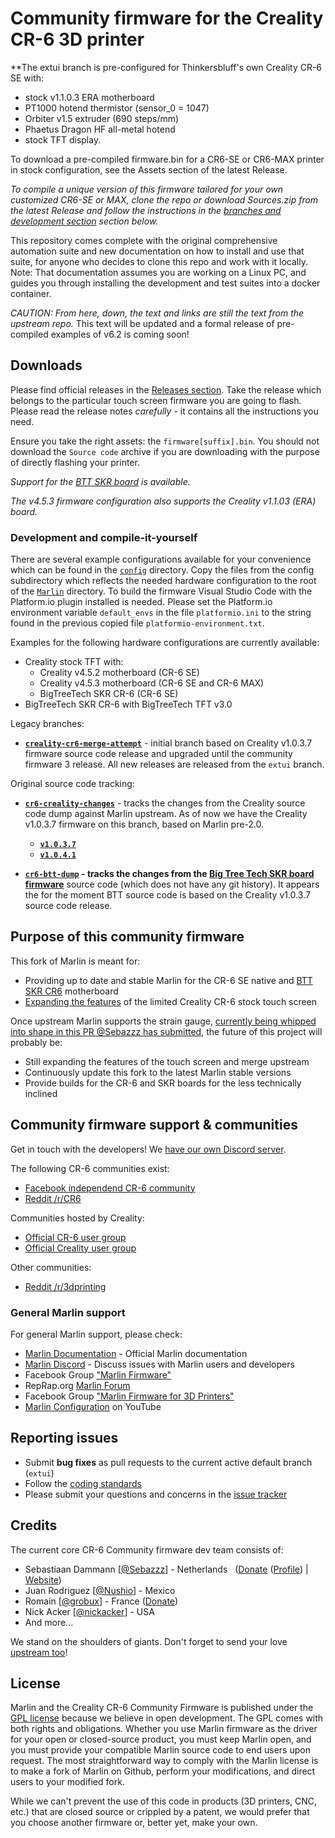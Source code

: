 # Community firmware for the Creality CR-6 3D printer

**The extui branch is pre-configured for Thinkersbluff's own Creality CR-6 SE with:
- stock v1.1.0.3 ERA motherboard
- PT1000 hotend thermistor (sensor_0 = 1047)
- Orbiter v1.5 extruder (690 steps/mm)
- Phaetus Dragon HF all-metal hotend
- stock TFT display.

To download a pre-compiled firmware.bin for a CR6-SE or CR6-MAX printer in stock configuration, see the Assets section of the latest Release.

_To compile a unique version of this firmware tailored for your own customized CR6-SE or MAX, clone the repo or download Sources.zip from the latest Release and follow the instructions in the [branches and development section](#development-and-compile-it-yourself) section below._

This repository comes complete with the original comprehensive automation suite and new documentation on how to install and use that suite, for anyone who decides to clone this repo and work with it locally.
Note: That documentation assumes you are working on a Linux PC, and guides you through installing the development and test suites into a docker container.

_CAUTION:  From here, down, the text and links are still the text from the upstream repo._
           This text will be updated and a formal release of pre-compiled examples of v6.2 is coming soon!

## Downloads

Please find official releases in the [Releases section](https://github.com/CR6Community/Marlin/releases). Take the release which belongs to the particular touch screen firmware you are going to flash. Please read the release notes *carefully* - it contains all the instructions you need.

Ensure you take the right assets: the `firmware[suffix].bin`. You should not download the `Source code` archive if you are downloading with the purpose of directly flashing your printer.

*Support for the [BTT SKR board](https://damsteen.nl/blog/2020/11/25/how-to-btt-skr-cr6-installation) is available.*

*The v4.5.3 firmware configuration also supports the Creality v1.1.03 (ERA) board.*

### Development and compile-it-yourself

There are several example configurations available for your convenience which can be found in the [`config`](./config) directory. Copy the files from the config subdirectory which reflects the needed hardware configuration to the root of the [`Marlin`](./Marlin) directory. To build the firmware Visual Studio Code with the Platform.io plugin installed is needed. Please set the Platform.io environment variable `default_envs` in the file `platformio.ini` to the string found in the previous copied file `platformio-environment.txt`.

Examples for the following hardware configurations are currently available:

- Creality stock TFT with:
   - Creality v4.5.2 motherboard (CR-6 SE)
   - Creality v4.5.3 motherboard (CR-6 SE and CR-6 MAX)
   - BigTreeTech SKR CR-6 (CR-6 SE)
- BigTreeTech SKR CR-6 with BigTreeTech TFT v3.0

Legacy branches:

- **[`creality-cr6-merge-attempt`](https://github.com/CR6Community/Marlin/tree/creality-cr6-merge-attempt)** - initial branch based on Creality v1.0.3.7 firmware source code release and upgraded until the community firmware 3 release. All new releases are released from the `extui` branch.

Original source code tracking:

- **[`cr6-creality-changes`](https://github.com/CR6Community/Marlin/tree/cr6-creality-changes)** - tracks the changes from the Creality source code dump against Marlin upstream. As of now we have the Creality v1.0.3.7 firmware on this branch, based on Marlin pre-2.0.

    - **[`v1.0.3.7`](https://github.com/CR6Community/Marlin/tree/official-fw/v1.0.3.7)**
    - **[`v1.0.4.1`](https://github.com/CR6Community/Marlin/tree/official-fw/v1.0.4.1)**

- **[`cr6-btt-dump`](https://github.com/CR6Community/Marlin/tree/cr6-btt-dump) - tracks the changes from the [Big Tree Tech SKR board firmware](https://github.com/bigtreetech/BIGTREETECH-SKR-CR6/tree/master/firmware/BTT-SKR-CR6)** source code (which does not have any git history). It appears the for the moment BTT source code is based on the Creality v1.0.3.7 source code release.

## Purpose of this community firmware

This fork of Marlin is meant for:

- Providing up to date and stable Marlin for the CR-6 SE native and [BTT SKR CR6](https://damsteen.nl/blog/2020/11/25/how-to-btt-skr-cr6-installation) motherboard
- [Expanding the features](https://github.com/CR6Community/CR-6-touchscreen) of the limited Creality CR-6 stock touch screen

Once upstream Marlin supports the strain gauge, [currently being whipped into shape in this PR @Sebazzz has submitted](https://github.com/MarlinFirmware/Marlin/pull/19958), the future of this project will probably be:

- Still expanding the features of the touch screen and merge upstream
- Continuously update this fork to the latest Marlin stable versions
- Provide builds for the CR-6 and SKR boards for the less technically inclined

## Community firmware support & communities

Get in touch with the developers! We [have our own Discord server](https://discord.gg/RKrxYy3Q9N).

The following CR-6 communities exist:

- [Facebook independend CR-6 community](https://www.facebook.com/groups/cr6community)
- [Reddit /r/CR6](https://www.reddit.com/r/CR6/)

Communities hosted by Creality:

- [Official CR-6 user group](https://www.facebook.com/groups/CR6SECR6MAX)
- [Official Creality user group](https://www.facebook.com/groups/creality3dofficial)

Other communities:

- [Reddit /r/3dprinting](https://www.reddit.com/r/3dprinting/)

### General Marlin support

For general Marlin support, please check:

- [Marlin Documentation](http://marlinfw.org) - Official Marlin documentation
- [Marlin Discord](https://discord.gg/n5NJ59y) - Discuss issues with Marlin users and developers
- Facebook Group ["Marlin Firmware"](https://www.facebook.com/groups/1049718498464482/)
- RepRap.org [Marlin Forum](http://forums.reprap.org/list.php?415)
- Facebook Group ["Marlin Firmware for 3D Printers"](https://www.facebook.com/groups/3Dtechtalk/)
- [Marlin Configuration](https://www.youtube.com/results?search_query=marlin+configuration) on YouTube


## Reporting issues

- Submit **bug fixes** as pull requests to the current active default branch (`extui`)
- Follow the [coding standards](https://marlinfw.org/docs/development/coding_standards.html)
- Please submit your questions and concerns in the [issue tracker](https://github.com/MarlinFirmware/Marlin/issues)

## Credits

The current core CR-6 Community firmware dev team consists of:

 - Sebastiaan Dammann [[@Sebazzz](https://github.com/Sebazzz)] - Netherlands &nbsp; ([Donate](https://www.paypal.com/donate?hosted_button_id=YCH72S6WZQ5X4) ([Profile](https://www.paypal.com/paypalme/sebastiaandammann)) | [Website](https://damsteen.nl))
 - Juan Rodriguez [[@Nushio](https://github.com/Nushio)] - Mexico
 - Romain [[@grobux](https://github.com/grobux)] - France ([Donate](https://www.paypal.com/donate?hosted_button_id=CP2SAW4W9RBT4))
 - Nick Acker [[@nickacker](https://github.com/nickacker)] - USA
 - And more...

We stand on the shoulders of giants. Don't forget to send your love [upstream too](https://github.com/MarlinFirmware/Marlin)!

## License

Marlin and the Creality CR-6 Community Firmware is published under the [GPL license](/LICENSE) because we believe in open development. The GPL comes with both rights and obligations. Whether you use Marlin firmware as the driver for your open or closed-source product, you must keep Marlin open, and you must provide your compatible Marlin source code to end users upon request. The most straightforward way to comply with the Marlin license is to make a fork of Marlin on Github, perform your modifications, and direct users to your modified fork.

While we can't prevent the use of this code in products (3D printers, CNC, etc.) that are closed source or crippled by a patent, we would prefer that you choose another firmware or, better yet, make your own.
